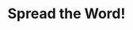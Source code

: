 ---
layout: page
title: Spread the Word!
cardVisualURL: /images/blog/plan-index.png
color: amber
---